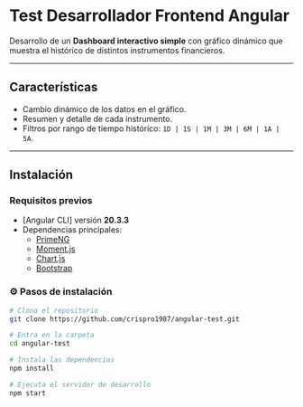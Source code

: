 #  Test Desarrollador Frontend Angular

Desarrollo de un **Dashboard interactivo simple** con gráfico dinámico que muestra el histórico de distintos instrumentos financieros.  

---

##  Características
-  Cambio dinámico de los datos en el gráfico.
-  Resumen y detalle de cada instrumento.
-  Filtros por rango de tiempo histórico: `1D | 1S | 1M | 3M | 6M | 1A | 5A`.

---

##  Instalación

###  Requisitos previos
- [Angular CLI] versión **20.3.3**  
- Dependencias principales:
  - [PrimeNG](https://primeng.org/)
  - [Moment.js](https://momentjs.com/)
  - [Chart.js](https://www.chartjs.org/)
  - [Bootstrap](https://getbootstrap.com/)

### ⚙️ Pasos de instalación
```bash
# Clona el repositorio
git clone https://github.com/crispro1987/angular-test.git

# Entra en la carpeta
cd angular-test

# Instala las dependencias
npm install

# Ejecuta el servidor de desarrollo
npm start
